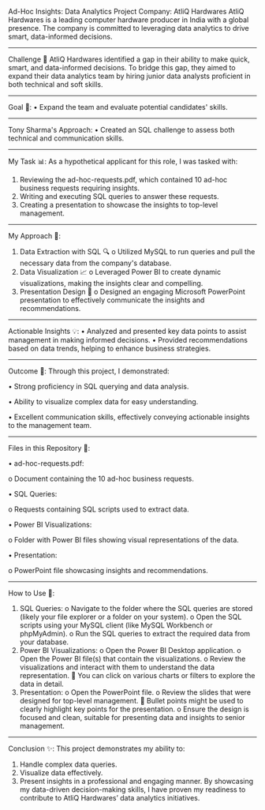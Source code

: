 Ad-Hoc Insights: Data Analytics Project
Company: AtliQ Hardwares
AtliQ Hardwares is a leading computer hardware producer in India with a global presence. The company is committed to leveraging data analytics to drive smart, data-informed decisions.
________________________________________
Challenge 🧐
AtliQ Hardwares identified a gap in their ability to make quick, smart, and data-informed decisions. To bridge this gap, they aimed to expand their data analytics team by hiring junior data analysts proficient in both technical and soft skills.
________________________________________
Goal 🎯:
•	Expand the team and evaluate potential candidates' skills.
________________________________________
Tony Sharma's Approach:
•	Created an SQL challenge to assess both technical and communication skills.
________________________________________
My Task 📊:
As a hypothetical applicant for this role, I was tasked with:
1.	Reviewing the ad-hoc-requests.pdf, which contained 10 ad-hoc business requests requiring insights.
2.	Writing and executing SQL queries to answer these requests.
3.	Creating a presentation to showcase the insights to top-level management.
________________________________________
My Approach 🚀:
1.	Data Extraction with SQL 🔍 
o	Utilized MySQL to run queries and pull the necessary data from the company's database.
2.	Data Visualization 📈 
o	Leveraged Power BI to create dynamic visualizations, making the insights clear and compelling.
3.	Presentation Design 🎨 
o	Designed an engaging Microsoft PowerPoint presentation to effectively communicate the insights and recommendations.
________________________________________
Actionable Insights 💡:
•	Analyzed and presented key data points to assist management in making informed decisions.
•	Provided recommendations based on data trends, helping to enhance business strategies.
________________________________________
Outcome 🎯:
Through this project, I demonstrated:

•	Strong proficiency in SQL querying and data analysis.

•	Ability to visualize complex data for easy understanding.

•	Excellent communication skills, effectively conveying actionable insights to the management team.
________________________________________
Files in this Repository 📂:

•	ad-hoc-requests.pdf: 

o	Document containing the 10 ad-hoc business requests.

•	SQL Queries: 

o	Requests containing SQL scripts used to extract data.

•	Power BI Visualizations: 

o	Folder with Power BI files showing visual representations of the data.

•	Presentation: 

o	PowerPoint file showcasing insights and recommendations.
________________________________________
How to Use 🔧:
1.	SQL Queries:
o	Navigate to the folder where the SQL queries are stored (likely your file explorer or a folder on your system).
o	Open the SQL scripts using your MySQL client (like MySQL Workbench or phpMyAdmin).
o	Run the SQL queries to extract the required data from your database.
2.	Power BI Visualizations:
o	Open the Power BI Desktop application.
o	Open the Power BI file(s) that contain the visualizations.
o	Review the visualizations and interact with them to understand the data representation. 
	You can click on various charts or filters to explore the data in detail.
3.	Presentation:
o	Open the PowerPoint file.
o	Review the slides that were designed for top-level management. 
	Bullet points might be used to clearly highlight key points for the presentation.
o	Ensure the design is focused and clean, suitable for presenting data and insights to senior management.
________________________________________
Conclusion ✨:
This project demonstrates my ability to:
1.	Handle complex data queries.
2.	Visualize data effectively.
3.	Present insights in a professional and engaging manner.
By showcasing my data-driven decision-making skills, I have proven my readiness to contribute to AtliQ Hardwares’ data analytics initiatives.

